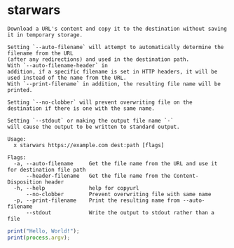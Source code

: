 # starwars

    Download a URL's content and copy it to the destination without saving
    it in temporary storage.

    Setting `--auto-filename` will attempt to automatically determine the filename from the URL
    (after any redirections) and used in the destination path.
    With `--auto-filename-header` in
    addition, if a specific filename is set in HTTP headers, it will be used instead of the name from the URL.
    With `--print-filename` in addition, the resulting file name will be printed.

    Setting `--no-clobber` will prevent overwriting file on the
    destination if there is one with the same name.

    Setting `--stdout` or making the output file name `-`
    will cause the output to be written to standard output.

    Usage:
      x starwars https://example.com dest:path [flags]

    Flags:
      -a, --auto-filename     Get the file name from the URL and use it for destination file path
          --header-filename   Get the file name from the Content-Disposition header
      -h, --help              help for copyurl
          --no-clobber        Prevent overwriting file with same name
      -p, --print-filename    Print the resulting name from --auto-filename
          --stdout            Write the output to stdout rather than a file

```javascript
print("Hello, World!");
print(process.argv);
```

